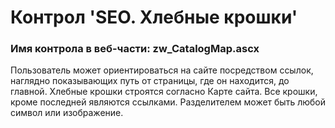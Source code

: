 ﻿---
description: 2.4.9.1
---
# Контрол 'SEO. Хлебные крошки'
### Имя контрола в веб-части: zw_CatalogMap.ascx
Пользователь может ориентироваться на сайте посредством ссылок, наглядно показывающих путь от страницы, где он находится, до главной. 
Хлебные крошки строятся согласно Карте сайта. Все крошки, кроме последней являются ссылками. Разделителем может быть любой символ или изображение.
